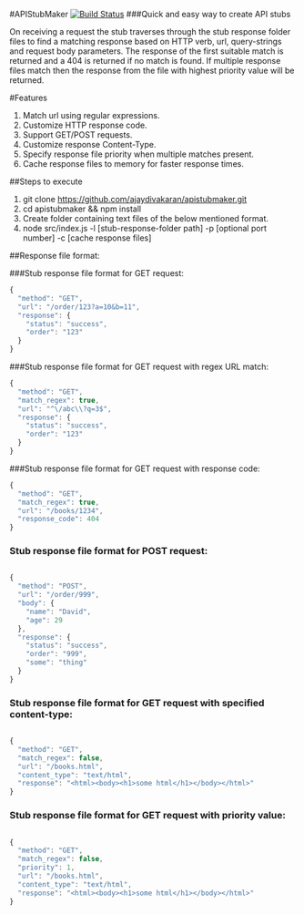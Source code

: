 #APIStubMaker [![Build Status](https://snap-ci.com/ajaydivakaran/apistubmaker/branch/master/build_image)](https://snap-ci.com/ajaydivakaran/apistubmaker/branch/master)
###Quick and easy way to create API stubs

On receiving a request the stub traverses through the stub response folder files to find a matching response based
on HTTP verb, url, query-strings and request body parameters.
The response of the first suitable match is returned and a 404 is returned if no match is found.
If multiple response files match then the response from the file with highest priority value will be returned.

#Features
1. Match url using regular expressions.
2. Customize HTTP response code.
3. Support GET/POST requests.
4. Customize response Content-Type.
5. Specify response file priority when multiple matches present.
6. Cache response files to memory for faster response times.

##Steps to execute
1. git clone https://github.com/ajaydivakaran/apistubmaker.git
2. cd apistubmaker && npm install
3. Create folder containing text files of the below mentioned format.
4. node src/index.js -l [stub-response-folder path] -p [optional port number] -c [cache response files] 

##Response file format:

###Stub response file format for GET request:

```javascript
{
  "method": "GET",
  "url": "/order/123?a=10&b=11",
  "response": {
    "status": "success",
    "order": "123"
  }
}
```

###Stub response file format for GET request with regex URL match:

```javascript
{
  "method": "GET",
  "match_regex": true,
  "url": "^\/abc\\?q=3$",
  "response": {
    "status": "success",
    "order": "123"
  }
}
```

###Stub response file format for GET request with response code:

```javascript
{
  "method": "GET",
  "match_regex": true,
  "url": "/books/1234",
  "response_code": 404
}
```

### Stub response file format for POST request:

```javascript

{
  "method": "POST",
  "url": "/order/999",
  "body": {
    "name": "David",
    "age": 29
  },
  "response": {
    "status": "success",
    "order": "999",
    "some": "thing"
  }
}
```

### Stub response file format for GET request with specified content-type:

```javascript

{
  "method": "GET",
  "match_regex": false,
  "url": "/books.html",
  "content_type": "text/html",
  "response": "<html><body><h1>some html</h1></body></html>"
}

```

### Stub response file format for GET request with priority value:

```javascript

{
  "method": "GET",
  "match_regex": false,
  "priority": 1,
  "url": "/books.html",
  "content_type": "text/html",
  "response": "<html><body><h1>some html</h1></body></html>"
}

```